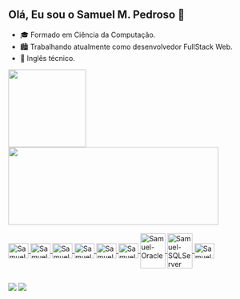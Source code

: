 ## Olá, Eu sou o Samuel M. Pedroso 👋

- 🎓 Formado em Ciência da Computação.
- 🏙 Trabalhando atualmente como desenvolvedor FullStack Web.
- 👅 Inglês técnico.

<div>
  <a href="https://github.com/SamuelMPedroso">
  <img height="155em" src="https://github-readme-stats.vercel.app/api?username=SamuelMPedroso&show_icons=true&theme=vue-dark&include_all_commits=true&count_private=true"/>
  <img height="155em" width="420" src="https://github-readme-stats.vercel.app/api/top-langs/?username=SamuelMPedroso&layout=compact&langs_count=7&theme=vue-dark"/>
</div>
  
<div style="display: inline_block"><br>
  <img align="center" alt="Samuel-Csharp" height="30" width="40" src="https://cdn.jsdelivr.net/gh/devicons/devicon/icons/csharp/csharp-original.svg" />
  <img align="center" alt="Samuel-Php" height="30" width="40" src="https://cdn.jsdelivr.net/gh/devicons/devicon/icons/php/php-original.svg" />
  <img align="center" alt="Samuel-Laravel" height="30" width="40" src="https://cdn.jsdelivr.net/gh/devicons/devicon/icons/laravel/laravel-original.svg" />  
  <img align="center" alt="Samuel-Js" height="30" width="40" src="https://cdn.jsdelivr.net/gh/devicons/devicon/icons/javascript/javascript-original.svg" />  
  <img align="center" alt="Samuel-VueJs" height="30" width="40" src="https://cdn.jsdelivr.net/gh/devicons/devicon/icons/vuejs/vuejs-original.svg" />
  <img align="center" alt="Samuel-BootStrap" height="30" width="40" src="https://cdn.jsdelivr.net/gh/devicons/devicon/icons/bootstrap/bootstrap-original.svg" />
  <img align="center" alt="Samuel-Oracle" height="70" width="50" src="https://cdn.jsdelivr.net/gh/devicons/devicon/icons/oracle/oracle-original.svg" />
  <img align="center" alt="Samuel-SQLServer" height="70" width="50" src="https://cdn.jsdelivr.net/gh/devicons/devicon/icons/microsoftsqlserver/microsoftsqlserver-plain-wordmark.svg" />
  <img align="center" alt="Samuel-PostgreSql" height="30" width="40" src="https://cdn.jsdelivr.net/gh/devicons/devicon/icons/postgresql/postgresql-original.svg" />
</div>
   
##
  
<div> 
  <a href = "mailto:samuel_pedroso01@hotmail.com"><img src="https://img.shields.io/badge/-Gmail-%23333?style=for-the-badge&logo=gmail&logoColor=white" target="_blank"></a>
  <a href="https://www.linkedin.com/in/samuel-maria-pedroso-3a5bb6192" target="_blank"><img src="https://img.shields.io/badge/-LinkedIn-%230077B5?style=for-the-badge&logo=linkedin&logoColor=white" target="_blank"></a> 
</div>
